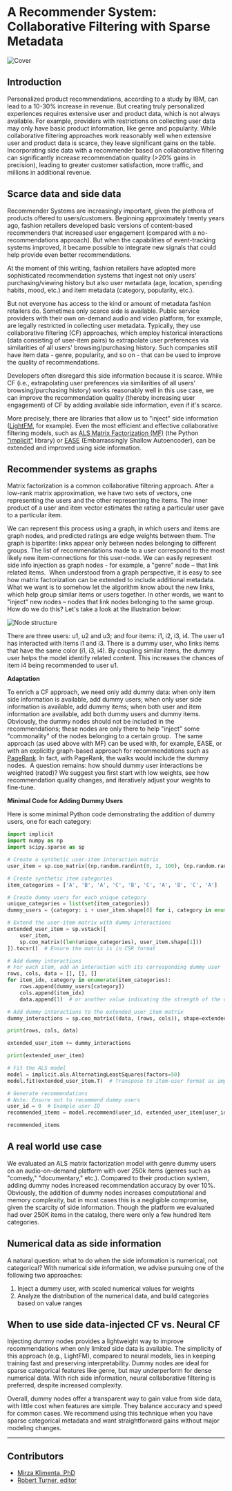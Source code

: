 # A Recommender System: Collaborative Filtering with Sparse Metadata

<img src="../assets/use_cases/recommender_systems/recommender.png" alt="Cover" data-size="100" />

## Introduction

Personalized product recommendations, according to a study by IBM, can lead to a 10-30% increase in revenue. But creating truly personalized experiences requires extensive user and product data, which is not always available. For example, providers with restrictions on collecting user data may only have basic product information, like genre and popularity. While collaborative filtering approaches work reasonably well when extensive user and product data is scarce, they leave significant gains on the table. Incorporating side data with a recommender based on collaborative filtering can significantly increase recommendation quality (>20% gains in precision), leading to greater customer satisfaction, more traffic, and millions in additional revenue.

## Scarce data and side data

Recommender Systems are increasingly important, given the plethora of products offered to users/customers. Beginning approximately twenty years ago, fashion retailers developed basic versions of content-based recommenders that increased user engagement (compared with a no-recommendations approach). But when the capabilities of event-tracking systems improved, it became possible to integrate new signals that could help provide even better recommendations. 

At the moment of this writing, fashion retailers have adopted more sophisticated recommendation systems that ingest not only users' purchasing/viewing history but also user metadata (age, location, spending habits, mood, etc.) and item metadata (category, popularity, etc.).

But not everyone has access to the kind or amount of metadata fashion retailers do. Sometimes only scarce side is available. Public service providers with their own on-demand audio and video platform, for example, are legally restricted in collecting user metadata. Typically, they use collaborative filtering (CF) approaches, which employ historical interactions (data consisting of user-item pairs) to extrapolate user preferences via similarities of all users' browsing/purchasing history. Such companies still have item data - genre, popularity, and so on - that can be used to improve the quality of recommendations. 

Developers often disregard this side information because it is scarce. While CF (i.e., extrapolating user preferences via similarities of all users' browsing/purchasing history) works reasonably well in this use case, we can improve the recommendation quality (thereby increasing user engagement) of CF by adding available side information, even if it's scarce. 

More precisely, there are libraries that allow us to "inject" side information ([LightFM](https://making.lyst.com/lightfm/docs/home.html), for example). Even the most efficient and effective collaborative filtering models, such as [ALS Matrix Factorization (MF)](http://yifanhu.net/PUB/cf.pdf) (the Python ["implicit"](https://github.com/benfred/implicit) library) or [EASE](https://arxiv.org/abs/1905.03375) (Embarrassingly Shallow Autoencoder), can be extended and improved using side information.

## Recommender systems as graphs

Matrix factorization is a common collaborative filtering approach. After a low-rank matrix approximation, we have two sets of vectors, one representing the users and the other representing the items. The inner product of a user and item vector estimates the rating a particular user gave to a particular item.

We can represent this process using a graph, in which users and items are graph nodes, and predicted ratings are edge weights between them. The graph is bipartite: links appear only between nodes belonging to different groups. The list of recommendations made to a user correspond to the most likely new item-connections for this user-node. We can easily represent side info injection as graph nodes - for example, a "genre" node – that link related items.
​
When understood from a graph perspective, it is easy to see how matrix factorization can be extended to include additional metadata. What we want is to somehow let the algorithm know about the new links, which help group similar items or users together. In other words, we want to "inject" new nodes – nodes that link nodes belonging to the same group. How do we do this? Let's take a look at the illustration below:

<img src="../assets/use_cases/recommender_systems/dummy_nodes.jpg" alt="Node structure" data-size="100" />

There are three users: u1, u2 and u3; and four items: i1, i2, i3, i4. The user u1 has interacted with items i1 and i3. There is a dummy user, who links items that have the same color (i1, i3, i4). By coupling similar items, the dummy user helps the model identify related content. This increases the chances of item i4 being recommended to user u1.

**Adaptation**

To enrich a CF approach, we need only add dummy data: when only item side information is available, add dummy users; when only user side information is available, add dummy items; when both user and item information are available, add both dummy users and dummy items. Obviously, the dummy nodes should not be included in the recommendations; these nodes are only there to help "inject" some "commonality" of the nodes belonging to a certain group.
​
The same approach (as used above with MF) can be used with, for example, EASE, or with an explicitly graph-based approach for recommendations such as [PageRank](https://scikit-network.readthedocs.io/en/latest/use_cases/recommendation.html). In fact, with PageRank, the walks would include the dummy nodes.
​
A question remains: how should dummy user interactions be weighted (rated)? We suggest you first start with low weights, see how recommendation quality changes, and iteratively adjust your weights to fine-tune.

**Minimal Code for Adding Dummy Users**

Here is some minimal Python code demonstrating the addition of dummy users, one for each category:

``` python
import implicit
import numpy as np
import scipy.sparse as sp

# Create a synthetic user-item interaction matrix
user_item = sp.coo_matrix((np.random.randint(0, 2, 100), (np.random.randint(0, 10, 100), np.random.randint(0, 10, 100))))

# Create synthetic item categories
item_categories = ['A', 'B', 'A', 'C', 'B', 'C', 'A', 'B', 'C', 'A']

# Create dummy users for each unique category
unique_categories = list(set(item_categories))
dummy_users = {category: i + user_item.shape[0] for i, category in enumerate(unique_categories)}

# Extend the user-item matrix with dummy interactions
extended_user_item = sp.vstack([
    user_item,
    sp.coo_matrix((len(unique_categories), user_item.shape[1]))
]).tocsr()  # Ensure the matrix is in CSR format

# Add dummy interactions
# For each item, add an interaction with its corresponding dummy user
rows, cols, data = [], [], []
for item_idx, category in enumerate(item_categories):
    rows.append(dummy_users[category])
    cols.append(item_idx)
    data.append(1)  # or another value indicating the strength of the dummy interaction

# Add dummy interactions to the extended_user_item matrix
dummy_interactions = sp.coo_matrix((data, (rows, cols)), shape=extended_user_item.shape)

print(rows, cols, data)

extended_user_item += dummy_interactions

print(extended_user_item)

# Fit the ALS model
model = implicit.als.AlternatingLeastSquares(factors=50)
model.fit(extended_user_item.T)  # Transpose to item-user format as implicit library expects item-user matrix

# Generate recommendations
# Note: Ensure not to recommend dummy users
user_id = 0  # Example user ID
recommended_items = model.recommend(user_id, extended_user_item[user_id], N=5, filter_already_liked_items=True)

recommended_items
```

## A real world use case

We evaluated an ALS matrix factorization model with genre dummy users on an audio-on-demand platform with over 250k items (genres such as "comedy," "documentary," etc.). Compared to their production system, adding dummy nodes increased recommendation accuracy by over 10%. Obviously, the addition of dummy nodes increases computational and memory complexity, but in most cases this is a negligible compromise, given the scarcity of side information. Though the platform we evaluated had over 250K items in the catalog, there were only a few hundred item categories.

## Numerical data as side information

A natural question: what to do when the side information is numerical, not categorical? With numerical side information, we advise pursuing one of the following two approaches:

1. Inject a dummy user, with scaled numerical values for weights
2. Analyze the distribution of the numerical data, and build categories based on value ranges

## When to use side data-injected CF vs. Neural CF

Injecting dummy nodes provides a lightweight way to improve recommendations when only limited side data is available. The simplicity of this approach (e.g., LightFM), compared to neural models, lies in keeping training fast and preserving interpretability. Dummy nodes are ideal for sparse categorical features like genre, but may underperform for dense numerical data. With rich side information, neural collaborative filtering is preferred, despite increased complexity.

Overall, dummy nodes offer a transparent way to gain value from side data, with little cost when features are simple. They balance accuracy and speed for common cases. We recommend using this technique when you have sparse categorical metadata and want straightforward gains without major modeling changes.

---
## Contributors

- [Mirza Klimenta, PhD](https://www.linkedin.com/in/mirza-klimenta/)
- [Robert Turner, editor](https://robertturner.co/copyedit)
